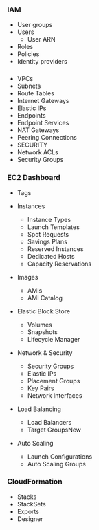 ### IAM

- User groups
- Users
  - User ARN
- Roles
- Policies
- Identity providers

### 

- VPCs
- Subnets
- Route Tables
- Internet Gateways
- Elastic IPs
- Endpoints
- Endpoint Services
- NAT Gateways
- Peering Connections
- SECURITY
- Network ACLs
- Security Groups

### EC2 Dashboard

- Tags

- Instances
  - Instance Types
  - Launch Templates
  - Spot Requests
  - Savings Plans
  - Reserved Instances
  - Dedicated Hosts
  - Capacity Reservations
- Images
  - AMIs
  - AMI Catalog
- Elastic Block Store
  - Volumes
  - Snapshots
  - Lifecycle Manager
- Network & Security
  - Security Groups
  - Elastic IPs
  - Placement Groups
  - Key Pairs
  - Network Interfaces
- Load Balancing
  - Load Balancers
  - Target GroupsNew
- Auto Scaling
  - Launch Configurations
  - Auto Scaling Groups
  
### CloudFormation
- Stacks
- StackSets
- Exports
- Designer


